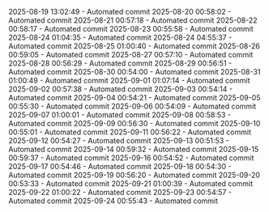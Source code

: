 2025-08-19 13:02:49 - Automated commit
2025-08-20 00:58:02 - Automated commit
2025-08-21 00:57:18 - Automated commit
2025-08-22 00:58:17 - Automated commit
2025-08-23 00:55:58 - Automated commit
2025-08-24 01:04:35 - Automated commit
2025-08-24 04:55:37 - Automated commit
2025-08-25 01:00:40 - Automated commit
2025-08-26 00:59:05 - Automated commit
2025-08-27 00:57:10 - Automated commit
2025-08-28 00:56:29 - Automated commit
2025-08-29 00:56:51 - Automated commit
2025-08-30 00:54:00 - Automated commit
2025-08-31 01:00:49 - Automated commit
2025-09-01 01:07:14 - Automated commit
2025-09-02 00:57:38 - Automated commit
2025-09-03 00:54:14 - Automated commit
2025-09-04 00:54:21 - Automated commit
2025-09-05 00:55:30 - Automated commit
2025-09-06 00:54:09 - Automated commit
2025-09-07 01:00:01 - Automated commit
2025-09-08 00:58:53 - Automated commit
2025-09-09 00:56:30 - Automated commit
2025-09-10 00:55:01 - Automated commit
2025-09-11 00:56:22 - Automated commit
2025-09-12 00:54:27 - Automated commit
2025-09-13 00:51:53 - Automated commit
2025-09-14 00:59:32 - Automated commit
2025-09-15 00:59:37 - Automated commit
2025-09-16 00:54:52 - Automated commit
2025-09-17 00:54:46 - Automated commit
2025-09-18 00:54:30 - Automated commit
2025-09-19 00:56:20 - Automated commit
2025-09-20 00:53:33 - Automated commit
2025-09-21 01:00:39 - Automated commit
2025-09-22 01:00:22 - Automated commit
2025-09-23 00:54:57 - Automated commit
2025-09-24 00:55:43 - Automated commit
